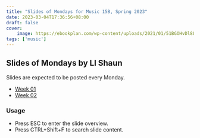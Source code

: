 ```yaml
---
title: "Slides of Mondays for Music 15B, Spring 2023"
date: 2023-03-04T17:36:56+08:00
draft: false
cover: 
    image: https://ebookplan.com/wp-content/uploads/2021/01/51BGOHvDl8L.jpg
tags: ['music']
---
```


## Slides of Mondays by LI Shaun

Slides are expected to be posted every Monday.

- [Week 01](https://leizungjyun.github.io/spring2023/music15b/week01.html)
- [Week 02](https://leizungjyun.github.io/spring2023/music15b/week02.html)

### Usage
- Press ESC to enter the slide overview.
- Press CTRL+Shift+F to search slide content.




